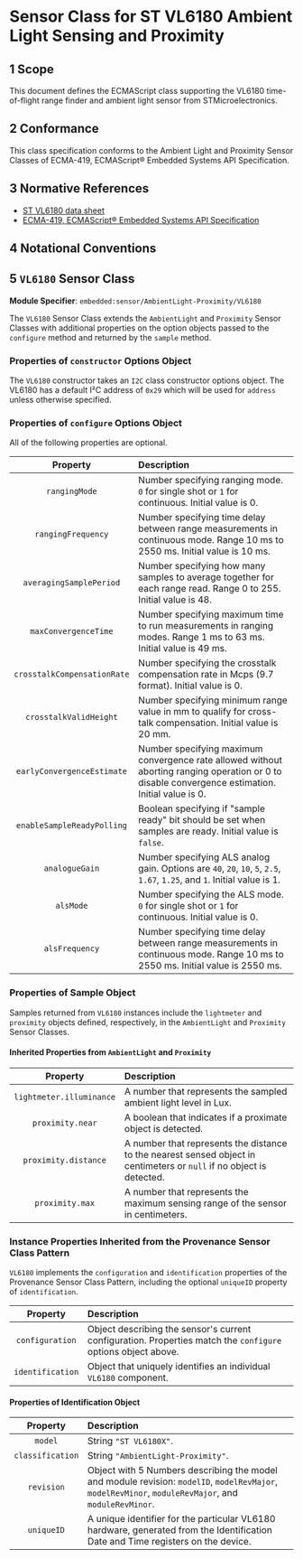 
# Sensor Class for ST VL6180 Ambient Light Sensing and Proximity

## 1 Scope

This document defines the ECMAScript class supporting the VL6180 time-of-flight range finder and ambient light sensor from STMicroelectronics.

## 2 Conformance

This class specification conforms to the Ambient Light and Proximity Sensor Classes of ECMA-419, ECMAScript® Embedded Systems API Specification.

## 3 Normative References

- [ST VL6180 data sheet](https://www.st.com/resource/en/datasheet/vl6180x.pdf)
- [ECMA-419, ECMAScript® Embedded Systems API Specification](https://419.ecma-international.org)

## 4 Notational Conventions

## 5 `VL6180` Sensor Class

**Module Specifier**: `embedded:sensor/AmbientLight-Proximity/VL6180`

The `VL6180` Sensor Class extends the `AmbientLight` and `Proximity` Sensor Classes with additional properties on the option objects passed to the `configure` method and returned by the `sample` method.

### Properties of `constructor` Options Object

The `VL6180` constructor takes an `I2C` class constructor options object. The VL6180 has a default I²C address of `0x29` which will be used for `address` unless otherwise specified.

### Properties of `configure` Options Object

All of the following properties are optional.

| Property | Description |
| :---: | :--- |
| `rangingMode` | Number specifying ranging mode. `0` for single shot or `1` for continuous. Initial value is 0. 
| `rangingFrequency` | Number specifying time delay between range measurements in continuous mode. Range 10 ms to 2550 ms. Initial value is 10 ms.
| `averagingSamplePeriod` | Number specifying how many samples to average together for each range read. Range 0 to 255. Initial value is 48.
| `maxConvergenceTime` | Number specifying maximum time to run measurements in ranging modes. Range 1 ms to 63 ms. Initial value is 49 ms.
| `crosstalkCompensationRate` | Number specifying the crosstalk compensation rate in Mcps (9.7 format). Initial value is 0.
| `crosstalkValidHeight` | Number specifying minimum range value in mm to qualify for cross-talk compensation. Initial value is 20 mm.
| `earlyConvergenceEstimate` | Number specifying maximum convergence rate allowed without aborting ranging operation or 0 to disable convergence estimation. Initial value is 0.
| `enableSampleReadyPolling` | Boolean specifying if "sample ready" bit should be set when samples are ready. Initial value is `false`.
| `analogueGain` | Number specifying ALS analog gain. Options are `40`, `20`, `10`, `5`, `2.5`, `1.67`, `1.25`, and `1`. Initial value is 1.
| `alsMode` | Number specifying the ALS mode. `0` for single shot or `1` for continuous. Initial value is 0.
| `alsFrequency` | Number specifying time delay between range measurements in continuous mode. Range 10 ms to 2550 ms. Initial value is 2550 ms. 


### Properties of Sample Object
Samples returned from `VL6180` instances include the `lightmeter` and `proximity` objects defined, respectively, in the `AmbientLight` and `Proximity` Sensor Classes.

#### Inherited Properties from `AmbientLight` and `Proximity`

| Property | Description |
| :---: | :--- |
| `lightmeter.illuminance` | A number that represents the sampled ambient light level in Lux.
| `proximity.near` | A boolean that indicates if a proximate object is detected.
| `proximity.distance` | A number that represents the distance to the nearest sensed object in centimeters or `null` if no object is detected.
| `proximity.max` | A number that represents the maximum sensing range of the sensor in centimeters.

### Instance Properties Inherited from the Provenance Sensor Class Pattern

`VL6180` implements the `configuration` and `identification` properties of the Provenance Sensor Class Pattern, including the optional `uniqueID` property of `identification`. 

| Property | Description |
| :---: | :--- |
| `configuration` | Object describing the sensor's current configuration. Properties match the `configure` options object above.
| `identification` | Object that uniquely identifies an individual `VL6180` component.

#### Properties of Identification Object

| Property | Description |
| :---: | :--- |
| `model` | String `"ST VL6180X"`.
| `classification` | String `"AmbientLight-Proximity"`.
| `revision` | Object with 5 Numbers describing the model and module revision: `modelID`, `modelRevMajor`, `modelRevMinor`, `moduleRevMajor`, and `moduleRevMinor`.
| `uniqueID` | A unique identifier for the particular VL6180 hardware, generated from the Identification Date and Time registers on the device.
